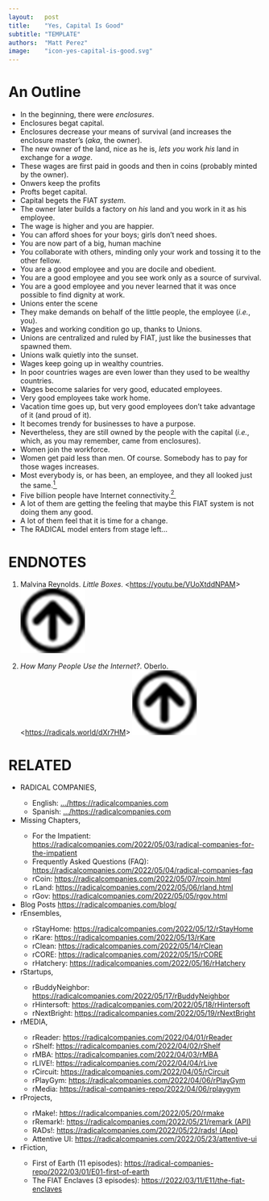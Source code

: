 ```yaml
---
layout:   post
title:    "Yes, Capital Is Good"
subtitle: "TEMPLATE"
authors:  "Matt Perez"
image:    "icon-yes-capital-is-good.svg"
---
```


<div style="display:none;">
  Capital is good (and goodness).
  \n
  We have to fix that (and we can).
</div>

<h1>An Outline</h1>
 <ul>
  <li>In the beginning, there were <em>enclosures</em>.</li>
  <li>Enclosures begat capital.</li>
  <li>Enclosures decrease your means of survival (and increases the enclosure master&rsquo;s (<em>aka</em>, the owner).</li>
  <li>The new owner of the land, nice as he is, <em>lets you</em> work <em>his</em> land in exchange for a <em>wage</em>.</li>
  <li>These wages are first paid in goods and then in coins (probably minted by the owner).</li>
  <li>Onwers keep the profits</li>
  <li>Profts beget capital.</li>
  <li>Capital begets the <span class="_paradigm">FIAT</span> <em>system</em>.</li>
  <li>The owner later builds a factory on <em>his</em> land and you work in it as his employee.</li>
  <li>The wage is higher and you are happier.</li>
  <li>You can afford shoes for your boys; girls don&rsquo;t need shoes.</li>
  <li>You are now part of a big, human machine</li>
  <li>You collaborate with others, minding only your work and tossing it to the other fellow.</li>
  <li>You are a good employee and you are docile and obedient.</li>
  <li>You are a good employee and you see work only as a source of survival.</li>
  <li>You are a good employee and you never learned that it was once possible to find  dignity at work.</li>
  <li>Unions enter the scene</li>
  <li>They make demands on behalf of the little people, the employee (<em>i.e.</em>, you).</li>
  <li>Wages and working condition go up, thanks to Unions.</li>
  <li>Unions are centralized and ruled by FIAT, just like the businesses that spawned them.</li>
  <li>Unions walk quietly into the sunset.</li>
  <li>Wages keep going up in wealthy countries.</li>
  <li>In poor countries wages are even lower than they used to be wealthy countries.</li>
  <li>Wages become salaries for very good, educated employees.</li>
  <li>Very good employees take work home.</li>
  <li>Vacation time goes up, but very good employees don&rsquo;t take advantage of it (and proud of it).</li>
  <li>It becomes trendy for businesses to have a purpose.</li>
  <li>Nevertheless, they are still owned by the people with the capital (<em>i.e.</em>, which, as you may remember, came from enclosures).</li>
  <li>Women join the workforce.</li>
  <li>Women get paid less than men. Of course. Somebody has to pay for those wages increases.</li>
  <li>Most everybody is, or has been, an employee, and they all looked just the same.<a href="#en01"><sup id="bm01">1&nbsp;</sup></a></li>
 <li>Five billion people have Internet connectivity.<a href="#en02"><sup id="bm02">2&nbsp;</sup></a></li>
 <li>A lot of them are getting the feeling that maybe this <span class="_paradigm">FIAT</span> system is not doing them any good.</li>
 <li>A lot of them feel that it is time for a change.</li>
 <li>The <span class="_paradigm">RADICAL</span> model enters from stage left…</li>
</ul>

<h1 class="_section">ENDNOTES</h1>
 <ol>
  <li id="en01">
   <p class="_list-item">
    Malvina Reynolds.
    <em>Little Boxes</em>.
    &lt;<a href="https://youtu.be/VUoXtddNPAM" target="_blank">https://youtu.be/VUoXtddNPAM</a>&gt;
    <a class="_uparrow" href="#bm01"><img src="/assets/img/arrow-up-icon.png"></a>
   </p>
  </li>
  <li id="en02">
   <p class="_list-item">
    <em>How Many People Use the Internet?</em>.
    Oberlo.
    &lt;<a href="https://radicals.world/dXr7HM" target="_blank">https://radicals.world/dXr7HM</a>&gt;
    <a class="_uparrow" href="#bm02"><img src="/assets/img/arrow-up-icon.png"></a>
   </p>
  </li>
 </ol>

<h1 class="_section">RELATED</h1>
 <ul>
  <li>RADICAL COMPANIES,</li>
   <ul>
    <li><a>English</a>: <a href="https://radicalcompanies.com" target="_blank">&hellip;/https://radicalcompanies.com</a></li>
    <li><a>Spanish</a>: <a href="https://radicalcompanies.com" target="_blank">&hellip;/https://radicalcompanies.com</a></li>
   </ul>
  <li>Missing Chapters,</li>
   <ul>
    <li>For the Impatient: <a href="https://radicalcompanies.com/2022/05/03/radical-companies-for-the-impatient" target="_blank">https://radicalcompanies.com/2022/05/03/radical-companies-for-the-impatient</a></li>
    <li>Frequently Asked Questions (FAQ): <a href="https://radicalcompanies.com/2022/05/04/radical-companies-faq" target="_blank">https://radicalcompanies.com/2022/05/04/radical-companies-faq</a></li>
    <li>rCoin: <a href="https://radicalcompanies.com/2022/05/07/rcoin.html" target="_blank">https://radicalcompanies.com/2022/05/07/rcoin.html</a></li>
    <li>rLand: <a href="https://radicalcompanies.com/2022/05/06/rland.html" target="_blank">https://radicalcompanies.com/2022/05/06/rland.html</a></li>
    <li>rGov: <a href="https://radicalcompanies.com/2022/05/05/rgov.html" target="_blank">https://radicalcompanies.com/2022/05/05/rgov.html</a></li>
   </ul>
   <li>Blog Posts <a href="https://radicalcompanies.com/blog/" target="_blank">https://radicalcompanies.com/blog/</a></li>
   <li>rEnsembles,</li>
    <ul>
     <li> rStayHome: <a href="https://radicalcompanies.com/2022/05/12/rStayHome" target="_blank">https://radicalcompanies.com/2022/05/12/rStayHome</a></li>
     <li>     rKare: <a href="https://radicalcompanies.com/2022/05/13/rKare" target="_blank">https://radicalcompanies.com/2022/05/13/rKare</a></li>
     <li>    rClean: <a href="https://radicalcompanies.com/2022/05/14/rClean" target="_blank">https://radicalcompanies.com/2022/05/14/rClean</a></li>
     <li>     rCORE: <a href="https://radicalcompanies.com/2022/05/15/rCORE" target="_blank">https://radicalcompanies.com/2022/05/15/rCORE</a></li>
     <li>rHatchery: <a href="https://radicalcompanies.com/2022/05/16/rHatchery" target="_blank">https://radicalcompanies.com/2022/05/16/rHatchery</a></li>
    </ul>
   <li>rStartups,</li>
    <ul>
     <li>rBuddyNeighbor: <a href="https://radicalcompanies.com/2022/05/17/rBuddyNeighbor" target="_blank">https://radicalcompanies.com/2022/05/17/rBuddyNeighbor</a></li>
     <li>   rHintersoft: <a href="https://radicalcompanies.com/2022/05/18/rHintersoft" target="_blank">https://radicalcompanies.com/2022/05/18/rHintersoft</a></li> 
     <li>   rNextBright: <a href="https://radicalcompanies.com/2022/05/19/rNextBright" target="_blank">https://radicalcompanies.com/2022/05/19/rNextBright</a></li>
    </ul>
   <li>rMEDIA,</li>
    <ul>
     <li> rReader: <a href="https://radicalcompanies.com/2022/04/01/rReader" target="_blank">https://radicalcompanies.com/2022/04/01/rReader</a></li>
     <li>  rShelf: <a href="https://radicalcompanies.com/2022/04/02/rShelf" target="_blank">https://radicalcompanies.com/2022/04/02/rShelf</a></li>
     <li>    rMBA: <a href="https://radicalcompanies.com/2022/04/03/rMBA" target="_blank">https://radicalcompanies.com/2022/04/03/rMBA</a></li>
     <li>  rLIVE!: <a href="https://radicalcompanies.com/2022/04/04/rLive" target="_blank">https://radicalcompanies.com/2022/04/04/rLive</a></li>
     <li>rCircuit: <a href="https://radicalcompanies.com/2022/04/05/rCircuit" target="_blank">https://radicalcompanies.com/2022/04/05/rCircuit</a></li>
     <li>rPlayGym: <a href="https://radicalcompanies.com/2022/04/06/rPlayGym" target="_blank">https://radicalcompanies.com/2022/04/06/rPlayGym</a></li>
     <li>  rMedia: <a href="https://radical-companies-repo/2022/04/06/rplaygym" target="_blank">https://radical-companies-repo/2022/04/06/rplaygym</a></li>
    </ul>
   <li>rProjects,</li>
    <ul>
     <li>      rMake!: <a href="https://radicalcompanies.com/2022/05/20/rmake" target="_blank">https://radicalcompanies.com/2022/05/20/rmake</a></li>
     <li>    rRemark!: <a href="https://radicalcompanies.com/2022/05/21/remark" target="_blank">https://radicalcompanies.com/2022/05/21/remark (API)</a></li>
     <li>       RADs!: <a href="https://radicalcompanies.com/2022/05/22/rads!" target="_blank">https://radicalcompanies.com/2022/05/22/rads! (App)</a></li>
     <li>Attentive UI: <a href="https://radicalcompanies.com/2022/05/23/attentive-ui" target="_blank">https://radicalcompanies.com/2022/05/23/attentive-ui</a></li>
    </ul>
   <li>rFiction,</li>
    <ul>
     <li>  First of Earth (11 episodes): <a href="https://radical-companies-repo/2022/03/01/E01-first-of-earth" target="_blank">https://radical-companies-repo/2022/03/01/E01-first-of-earth</a></li>
     <li>The FIAT Enclaves (3 episodes): <a href="https://2022/03/11/E11/the-fiat-enclaves" target="_blank">https://2022/03/11/E11/the-fiat-enclaves</a></li>
    </ul>

